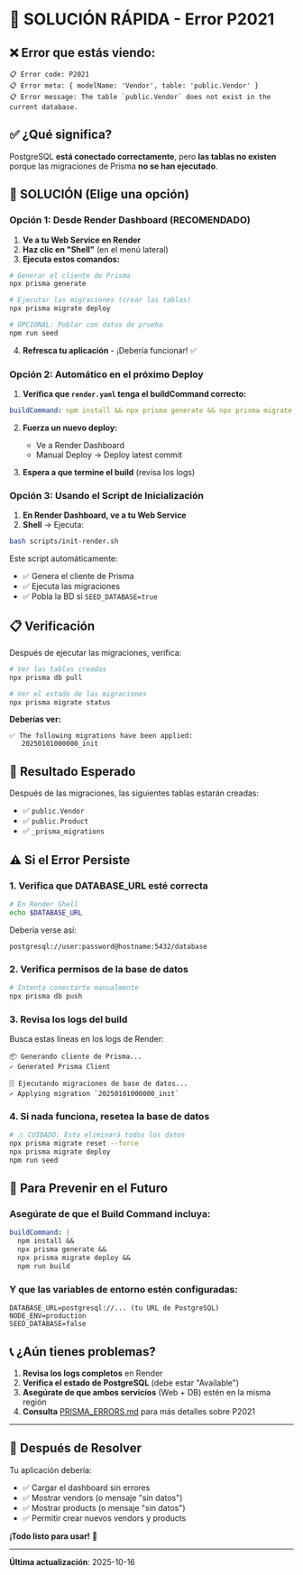 # 🚨 SOLUCIÓN RÁPIDA - Error P2021

## ❌ Error que estás viendo:

```
📋 Error code: P2021
📋 Error meta: { modelName: 'Vendor', table: 'public.Vendor' }
📋 Error message: The table `public.Vendor` does not exist in the current database.
```

## ✅ ¿Qué significa?

PostgreSQL **está conectado correctamente**, pero **las tablas no existen** porque las migraciones de Prisma **no se han ejecutado**.

## 🔧 SOLUCIÓN (Elige una opción)

### Opción 1: Desde Render Dashboard (RECOMENDADO)

1. **Ve a tu Web Service en Render**
2. **Haz clic en "Shell"** (en el menú lateral)
3. **Ejecuta estos comandos:**

```bash
# Generar el cliente de Prisma
npx prisma generate

# Ejecutar las migraciones (crear las tablas)
npx prisma migrate deploy

# OPCIONAL: Poblar con datos de prueba
npm run seed
```

4. **Refresca tu aplicación** - ¡Debería funcionar! ✅

### Opción 2: Automático en el próximo Deploy

1. **Verifica que `render.yaml` tenga el buildCommand correcto:**

```yaml
buildCommand: npm install && npx prisma generate && npx prisma migrate deploy && npm run build
```

2. **Fuerza un nuevo deploy:**

   - Ve a Render Dashboard
   - Manual Deploy → Deploy latest commit

3. **Espera a que termine el build** (revisa los logs)

### Opción 3: Usando el Script de Inicialización

1. **En Render Dashboard, ve a tu Web Service**
2. **Shell** → Ejecuta:

```bash
bash scripts/init-render.sh
```

Este script automáticamente:

- ✅ Genera el cliente de Prisma
- ✅ Ejecuta las migraciones
- ✅ Pobla la BD si `SEED_DATABASE=true`

## 📋 Verificación

Después de ejecutar las migraciones, verifica:

```bash
# Ver las tablas creadas
npx prisma db pull

# Ver el estado de las migraciones
npx prisma migrate status
```

**Deberías ver:**

```
✅ The following migrations have been applied:
   20250101000000_init
```

## 🎯 Resultado Esperado

Después de las migraciones, las siguientes tablas estarán creadas:

- ✅ `public.Vendor`
- ✅ `public.Product`
- ✅ `_prisma_migrations`

## ⚠️ Si el Error Persiste

### 1. Verifica que DATABASE_URL esté correcta

```bash
# En Render Shell
echo $DATABASE_URL
```

Debería verse así:

```
postgresql://user:password@hostname:5432/database
```

### 2. Verifica permisos de la base de datos

```bash
# Intenta conectarte manualmente
npx prisma db push
```

### 3. Revisa los logs del build

Busca estas líneas en los logs de Render:

```
📦 Generando cliente de Prisma...
✓ Generated Prisma Client

🗄️ Ejecutando migraciones de base de datos...
✓ Applying migration `20250101000000_init`
```

### 4. Si nada funciona, resetea la base de datos

```bash
# ⚠️ CUIDADO: Esto eliminará todos los datos
npx prisma migrate reset --force
npx prisma migrate deploy
npm run seed
```

## 🔄 Para Prevenir en el Futuro

### Asegúrate de que el Build Command incluya:

```yaml
buildCommand: |
  npm install && 
  npx prisma generate && 
  npx prisma migrate deploy && 
  npm run build
```

### Y que las variables de entorno estén configuradas:

```env
DATABASE_URL=postgresql://... (tu URL de PostgreSQL)
NODE_ENV=production
SEED_DATABASE=false
```

## 📞 ¿Aún tienes problemas?

1. **Revisa los logs completos** en Render
2. **Verifica el estado de PostgreSQL** (debe estar "Available")
3. **Asegúrate de que ambos servicios** (Web + DB) estén en la misma región
4. **Consulta** [PRISMA_ERRORS.md](./PRISMA_ERRORS.md) para más detalles sobre P2021

---

## 🎉 Después de Resolver

Tu aplicación debería:

- ✅ Cargar el dashboard sin errores
- ✅ Mostrar vendors (o mensaje "sin datos")
- ✅ Mostrar products (o mensaje "sin datos")
- ✅ Permitir crear nuevos vendors y products

**¡Todo listo para usar!** 🚀

---

**Última actualización**: 2025-10-16

